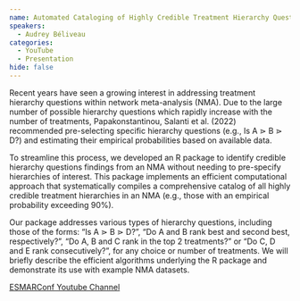```yaml
---
name: Automated Cataloging of Highly Credible Treatment Hierarchy Questions in Network Meta-Analysis
speakers:
  - Audrey Béliveau
categories:
  - YouTube
  - Presentation
hide: false
---
```


Recent years have seen a growing interest in addressing treatment hierarchy questions within network meta-analysis (NMA). Due to the large number of possible hierarchy questions which rapidly increase with the number of treatments, Papakonstantinou, Salanti et al. (2022) recommended pre-selecting specific hierarchy questions (e.g., Is A ⋗ B ⋗ D?) and estimating their empirical probabilities based on available data.
 
To streamline this process, we developed an R package to identify credible hierarchy questions findings from an NMA without needing to pre-specify hierarchies of interest. This package implements an efficient computational approach that systematically compiles a comprehensive catalog of all highly credible treatment hierarchies in an NMA (e.g., those with an empirical probability exceeding 90%).
 
Our package addresses various types of hierarchy questions, including those of the forms: “Is A ⋗ B ⋗ D?”, “Do A and B rank best and second best, respectively?”, “Do A, B and C rank in the top 2 treatments?” or “Do C, D and E rank consecutively?”, for any choice or number of treatments. We will briefly describe the efficient algorithms underlying the R package and demonstrate its use with example NMA datasets.

[ESMARConf Youtube Channel](https://www.youtube.com/@esmarconf)